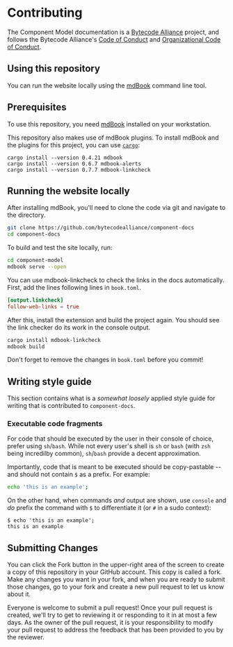 # Contributing

The Component Model documentation is a [Bytecode Alliance](https://bytecodealliance.org/) project, and follows the Bytecode Alliance's [Code of Conduct](CODE_OF_CONDUCT.md) and [Organizational Code of Conduct](ORG_CODE_OF_CONDUCT.md).

## Using this repository

You can run the website locally using the [mdBook](https://rust-lang.github.io/mdBook/index.html) command line tool.

## Prerequisites

To use this repository, you need [mdBook](https://rust-lang.github.io/mdBook/guide/installation.html) installed on your workstation.

This repository also makes use of mdBook plugins. To install mdBook and the plugins for this project, you can use [`cargo`][cargo]:

```console
cargo install --version 0.4.21 mdbook
cargo install --version 0.6.7 mdbook-alerts
cargo install --version 0.7.7 mdbook-linkcheck
```

[cargo]: https://doc.rust-lang.org/cargo

## Running the website locally

After installing mdBook, you'll need to clone the code via git and navigate to the directory.

```bash
git clone https://github.com/bytecodealliance/component-docs
cd component-docs
```

To build and test the site locally, run:

```bash
cd component-model
mdbook serve --open
```

You can use mdbook-linkcheck to check the links in the docs automatically. First, add the lines following lines in `book.toml`.

```toml
[output.linkcheck]
follow-web-links = true
```

After this, install the extension and build the project again. You should see the link checker do its work in the console output.

```bash
cargo install mdbook-linkcheck
mdbook build
```

Don't forget to remove the changes in `book.toml` before you commit!

## Writing style guide

This section contains what is a *somewhat loosely* applied style guide for writing that is contributed to `component-docs`.

### Executable code fragments

For code that should be executed by the user in their console of choice, prefer using `sh`/`bash`. While not every user's
shell is `sh` or `bash` (with `zsh` being incredilby common), `sh`/`bash` provide a decent approximation.

Importantly, code that is meant to be executed should be copy-pastable -- and should not contain `$` as a prefix. For example:

```sh
echo 'this is an example';
```

On the other hand, when commands *and* output are shown, use `console` and *do* prefix the command with `$` to differentiate it (or `#` in a sudo context):

```console
$ echo 'this is an example';
this is an example
```

## Submitting Changes

You can click the Fork button in the upper-right area of the screen to create a copy of this repository in your GitHub account. This copy is called a fork. Make any changes you want in your fork, and when you are ready to submit those changes, go to your fork and create a new pull request to let us know about it.

Everyone is welcome to submit a pull request! Once your pull request is created, we'll try to get to reviewing it or responding to it in at most a few days. As the owner of the pull request, it is your responsibility to modify your pull request to address the feedback that has been provided to you by the reviewer.
